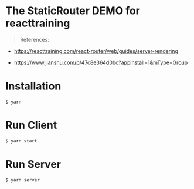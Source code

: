# The StaticRouter DEMO for reacttraining

> References: 
- https://reacttraining.com/react-router/web/guides/server-rendering

- https://www.jianshu.com/p/47c8e364d0bc?appinstall=1&mType=Group

# Installation

```
$ yarn
```

# Run Client
```
$ yarn start
```

# Run Server
```
$ yarn server
```
